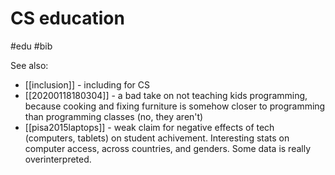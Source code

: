 # CS education

#edu #bib

See also:
* [[inclusion]] - including for CS
* [[20200118180304]] - a bad take on not teaching kids programming, because cooking and fixing furniture is somehow closer to programming than programming classes (no, they aren't)
* [[pisa2015laptops]] - weak claim for negative effects of tech (computers, tablets) on student achivement. Interesting stats on computer access, across countries, and genders. Some data is really overinterpreted.